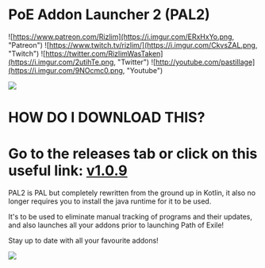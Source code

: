 # PoE Addon Launcher 2 (PAL2)

![https://www.patreon.com/Rizlim](https://i.imgur.com/ERxHxYo.png, "Patreon") ![https://www.twitch.tv/rizlim/](https://i.imgur.com/CkvsZAL.png, "Twitch") ![https://twitter.com/RizlimWasTaken](https://i.imgur.com/2utihTe.png, "Twitter") ![http://youtube.com/pastillage](https://i.imgur.com/9NOcmc0.png, "Youtube")

![](https://i.imgur.com/QvZYFkM.png "")

# HOW DO I DOWNLOAD THIS?
# Go to the releases tab or click on this useful link: [v1.0.9](https://github.com/POE-Addon-Launcher/PAL2/releases/download/1.0.9/PAL2.zip)


PAL2 is PAL but completely rewritten from the ground up in Kotlin, it also no longer requires you to install the java runtime for it to be used.

It's to be used to eliminate manual tracking of programs and their updates, and also launches all your addons prior to launching Path of Exile!

Stay up to date with all your favourite addons!

![](https://i.imgur.com/y5G4eJf.png "")
